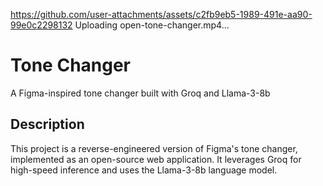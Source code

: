 
https://github.com/user-attachments/assets/c2fb9eb5-1989-491e-aa90-99e0c2298132
Uploading open-tone-changer.mp4…

# Tone Changer

A Figma-inspired tone changer built with Groq and Llama-3-8b

## Description

This project is a reverse-engineered version of Figma's tone changer, implemented as an open-source web application. It leverages Groq for high-speed inference and uses the Llama-3-8b language model.

